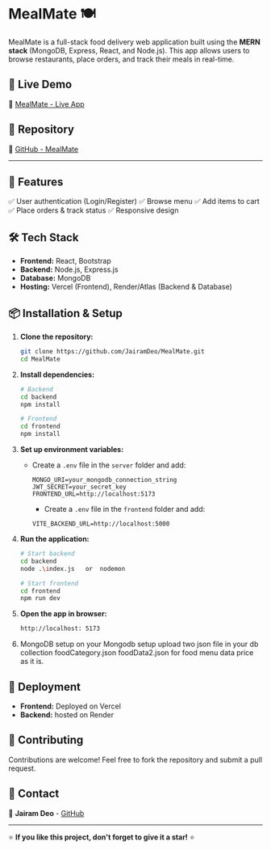 # MealMate 🍽️

MealMate is a full-stack food delivery web application built using the **MERN stack** (MongoDB, Express, React, and Node.js). This app allows users to browse restaurants, place orders, and track their meals in real-time.

## 🚀 Live Demo
🔗 [MealMate - Live App](https://meal-mate-app-three.vercel.app/)

## 📂 Repository
🔗 [GitHub - MealMate](https://github.com/JairamDeo/MealMate)

---

## 📜 Features
✅ User authentication (Login/Register)
✅ Browse menu
✅ Add items to cart
✅ Place orders & track status
✅ Responsive design

## 🛠️ Tech Stack
- **Frontend:** React, Bootstrap
- **Backend:** Node.js, Express.js
- **Database:** MongoDB
- **Hosting:** Vercel (Frontend), Render/Atlas (Backend & Database)

## 📦 Installation & Setup
1. **Clone the repository:**
   ```sh
   git clone https://github.com/JairamDeo/MealMate.git
   cd MealMate
   ```

2. **Install dependencies:**
   ```sh
   # Backend
   cd backend
   npm install
   
   # Frontend
   cd frontend
   npm install
   ```

3. **Set up environment variables:**
   - Create a `.env` file in the `server` folder and add:
     ```env
     MONGO_URI=your_mongodb_connection_string
     JWT_SECRET=your_secret_key
     FRONTEND_URL=http://localhost:5173
     ```

     - Create a `.env` file in the `frontend` folder and add:
     ```env
     VITE_BACKEND_URL=http://localhost:5000
     ```

4. **Run the application:**
   ```sh
   # Start backend
   cd backend
   node .\index.js   or  nodemon

   # Start frontend
   cd frontend
   npm run dev
   ```

5. **Open the app in browser:**
   ```sh
   http://localhost: 5173
   ```
6. MongoDB setup
on your Mongodb setup upload two json file in your db collection foodCategory.json foodData2.json for food menu data price as it is. 

## 🚀 Deployment
- **Frontend:** Deployed on Vercel
- **Backend:**  hosted on Render

## 🤝 Contributing
Contributions are welcome! Feel free to fork the repository and submit a pull request.

## 📧 Contact
📩 **Jairam Deo** - [GitHub](https://github.com/JairamDeo)

---

⭐ **If you like this project, don't forget to give it a star!** ⭐
